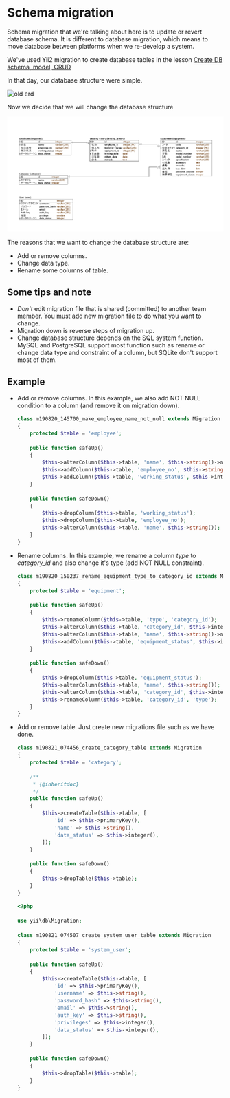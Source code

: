 # Schema migration

Schema migration that we're talking about here is to update or revert database schema.
It is different to database migration, which means to move database between platforms when we re-develop a system.

We've used Yii2 migration to create database tables in the lesson [Create DB schema, model, CRUD](../crud/README.md#create-tables-using-migration)

In that day, our database structure were simple.

![old erd](../crud/images/ERD.png)

Now we decide that we will change the database structure

![new erd](./images/ERD.png)

The reasons that we want to change the database structure are:
* Add or remove columns.
* Change data type.
* Rename some columns of table.

## Some tips and note
* *Don't* edit migration file that is shared (committed) to another team member. You must add new migration file to do what you want to change.
* Migration down is reverse steps of migration up.
* Change database structure depends on the SQL system function. MySQL and PostgreSQL support most function such as rename or change data type and constraint of a column, but SQLite don't support most of them.

## Example
* Add or remove columns. In this example, we also add NOT NULL condition to a column (and remove it on migration down).
  ```php
  class m190820_145700_make_employee_name_not_null extends Migration
  {
      protected $table = 'employee';

      public function safeUp()
      {
          $this->alterColumn($this->table, 'name', $this->string()->notNull());
          $this->addColumn($this->table, 'employee_no', $this->string());
          $this->addColumn($this->table, 'working_status', $this->integer());
      }

      public function safeDown()
      {
          $this->dropColumn($this->table, 'working_status');
          $this->dropColumn($this->table, 'employee_no');
          $this->alterColumn($this->table, 'name', $this->string());
      }
  }
  ```
* Rename columns. In this example, we rename a column *type* to *category_id* and also change it's type (add NOT NULL constraint).
  ```php
  class m190820_150237_rename_equipment_type_to_category_id extends Migration
  {
      protected $table = 'equipment';

      public function safeUp()
      {
          $this->renameColumn($this->table, 'type', 'category_id');
          $this->alterColumn($this->table, 'category_id', $this->integer()->notNull());
          $this->alterColumn($this->table, 'name', $this->string()->notNull());
          $this->addColumn($this->table, 'equipment_status', $this->integer());
      }

      public function safeDown()
      {
          $this->dropColumn($this->table, 'equipment_status');
          $this->alterColumn($this->table, 'name', $this->string());
          $this->alterColumn($this->table, 'category_id', $this->integer());
          $this->renameColumn($this->table, 'category_id', 'type');
      }
  }
  ```

* Add or remove table. Just create new migrations file such as we have done.
  ```php
  class m190821_074456_create_category_table extends Migration
  {
      protected $table = 'category';

      /**
       * {@inheritdoc}
       */
      public function safeUp()
      {
          $this->createTable($this->table, [
              'id' => $this->primaryKey(),
              'name' => $this->string(),
              'data_status' => $this->integer(),
          ]);
      }

      public function safeDown()
      {
          $this->dropTable($this->table);
      }
  }
  ```
  ```php
  <?php

  use yii\db\Migration;

  class m190821_074507_create_system_user_table extends Migration
  {
      protected $table = 'system_user';

      public function safeUp()
      {
          $this->createTable($this->table, [
              'id' => $this->primaryKey(),
              'username' => $this->string(),
              'password_hash' => $this->string(),
              'email' => $this->string(),
              'auth_key' => $this->string(),
              'privileges' => $this->integer(),
              'data_status' => $this->integer(),
          ]);
      }

      public function safeDown()
      {
          $this->dropTable($this->table);
      }
  }
  ```
